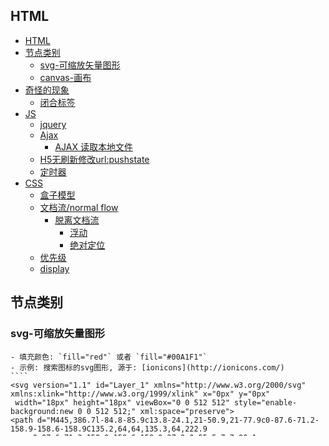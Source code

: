 ## HTML
<!-- TOC -->

- [HTML](#html)
- [节点类别](#节点类别)
    - [svg-可缩放矢量图形](#svg-可缩放矢量图形)
    - [canvas-画布](#canvas-画布)
- [奇怪的现象](#奇怪的现象)
    - [闭合标签](#闭合标签)
- [JS](#js)
    - [jquery](#jquery)
    - [Ajax](#ajax)
        - [AJAX 读取本地文件](#ajax-读取本地文件)
    - [H5无刷新修改url:pushstate](#h5无刷新修改urlpushstate)
    - [定时器](#定时器)
- [CSS](#css)
    - [盒子模型](#盒子模型)
    - [文档流/normal flow](#文档流normal-flow)
        - [脱离文档流](#脱离文档流)
            - [浮动](#浮动)
            - [绝对定位](#绝对定位)
    - [优先级](#优先级)
    - [display](#display)

<!-- /TOC -->
## 节点类别
### svg-可缩放矢量图形
    - 填充颜色: `fill="red"` 或者 `fill="#00A1F1"`
    - 示例: 搜索图标的svg图形, 源于: [ionicons](http://ionicons.com/)
    ````
    <svg version="1.1" id="Layer_1" xmlns="http://www.w3.org/2000/svg" xmlns:xlink="http://www.w3.org/1999/xlink" x="0px" y="0px"
	 width="18px" height="18px" viewBox="0 0 512 512" style="enable-background:new 0 0 512 512;" xml:space="preserve">
    <path d="M445,386.7l-84.8-85.9c13.8-24.1,21-50.9,21-77.9c0-87.6-71.2-158.9-158.6-158.9C135.2,64,64,135.3,64,222.9
        c0,87.6,71.2,158.9,158.6,158.9c27.9,0,55.5-7.7,80.1-22.4l84.4,85.6c1.9,1.9,4.6,3.1,7.3,3.1c2.7,0,5.4-1.1,7.3-3.1l43.3-43.8
        C449,397.1,449,390.7,445,386.7z M222.6,125.9c53.4,0,96.8,43.5,96.8,97c0,53.5-43.4,97-96.8,97c-53.4,0-96.8-43.5-96.8-97
        C125.8,169.4,169.2,125.9,222.6,125.9z" fill="#00A1F1"/>
    </svg>
    ````
    
### canvas-画布
> 如果需要在html绘图, 但是不知如何实现, 可以查阅下 canvas 有没有好的实现
1. 作用: 通常用于通过脚本绘制图形. canvas 元素本身是没有绘图能力, 所有的绘制工作必须在 JavaScript 内部完成.
2. canvas坐标: canvas是二维网格, 左上角坐标`(0,0)`, 没有负值, 没有小数值. 
    - 如果绘制点类似与 `(1,1)`, 那么 会从 `(0.5~1.5,0.5~1.5)` 绘制, 所以x/y轴都会多占用一个像素.
3. 用法- 绘制 线
    ```JavaScript
    var node=document.getElementById("canvas")
    // 获取内建的 HTML5 对象，拥有多种绘制路径、矩形、圆形、字符以及添加图像的方法
    var canvas = node.getContext("2d");
    // 定义线条开始坐标
    canvas.moveTo(x,y);
    // 定义线条结束坐标
    canvas.lineTo(x,y);

    // 定义圆形: start 起始角度，以弧度表示，圆心平行的右端为0度; stop 结束角度，以弧度表示
    // 画圆的方向是顺时针, Math.PI表示180°
    canvas.arc(x,y,r,start,stop)

    // 将 线 绘制出来
    canvas.stroke();
    // 填充 线 包围的内容
    canvas.fill()
    ```
3. 用法-文本 渐变 图像
    ```JavaScript
    // 设置字体
    canvas.font="30px Arial";
    // 绘制实心字体
    canvas.fillText("Hello World",10,50);
    // 绘制空心字体
    canvas.strokeText("Hello World",10,50);

    // 创建线条渐变: createLinearGradient(x,y,x1,y1)
    var grd=canvas.createLinearGradient(0,0,200,0);
    
    // 创建径向/圆渐变: createRadialGradient(x,y,r,x1,y1,r1)
    // var grd=canvas.createRadialGradient(75,50,5,90,60,100);
    
    // 指定左边点的颜色, addColorStop(x坐标轴, 颜色)
    grd.addColorStop(0,"red");
    grd.addColorStop(1,"white");
    // 填充渐变
    canvas.fillStyle=grd;
    canvas.fillRect(10,10,150,80);

    // 将图片放到画布: drawImage(image,x,y)
    var img=document.getElementById("scream");
    canvas.drawImage(img,10,10);
    ```

canvas绘图时, 如果绘制 `ctx.moveTo(5,5)` 其实是绘制 4.5~5.5 的1px宽的线, 因为canvas是bitmap, 所以会虚化到 4~6 两个像素点.
- 如果想要绘制1px的线, 可以使用 `ctx.translate(0.5, 0.5);` 缩放线宽, 或者 绘制 `ctx.moveTo(5.5,5.5)`

## 奇怪的现象
### 闭合标签
1. 如果`<a>` 标签不闭合, 则浏览器解释后会同时出现在 A处 和 B处
````
<div class="container">
    <div class="pull-left">
        <div class="sign-wrap">
        <!-- A处 -->
        <a href="index.html">
            <img class="logo-light" src="assets/images/logo_light_blue_47.png" alt="">
        </a><!-- 删掉这个闭合试下 -->
        </div>
    </div>
    <!-- B处 -->
    <!-- 标题栏右侧 -->
    <div class="pull-right">
        <div class="sign-wrap">
        <a class="sign-btn" href="#">
            <i class="ion-person"></i>
        </a>
        </div>
    </div>
</div>
````
